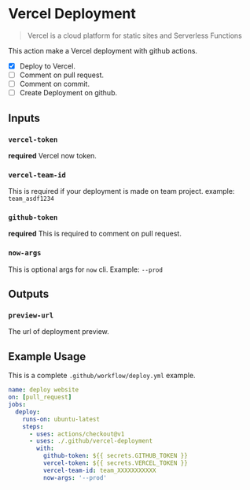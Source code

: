 # Vercel Deployment

> Vercel is a cloud platform for static sites and Serverless Functions

This action make a Vercel deployment with github actions. 

- [x] Deploy to Vercel.
- [ ] Comment on pull request.
- [ ] Comment on commit.
- [ ] Create Deployment on github.

## Inputs

### `vercel-token`

**required** Vercel now token.

### `vercel-team-id`

This is required if your deployment is made on team project. example: `team_asdf1234`

### `github-token`

**required** This is required to comment on pull request.

### `now-args`

This is optional args for `now` cli. Example: `--prod`

## Outputs

### `preview-url`

The url of deployment preview.

## Example Usage

This is a complete `.github/workflow/deploy.yml` example.

```yaml
name: deploy website
on: [pull_request]
jobs:
  deploy:
    runs-on: ubuntu-latest
    steps:
      - uses: actions/checkout@v1
      - uses: ./.github/vercel-deployment
        with:
          github-token: ${{ secrets.GITHUB_TOKEN }}
          vercel-token: ${{ secrets.VERCEL_TOKEN }}
          vercel-team-id: team_XXXXXXXXXXX
          now-args: '--prod'
```
